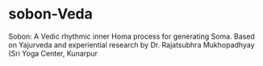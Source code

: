 # sobon-Veda
Sobon: A Vedic rhythmic inner Homa process for generating Soma. Based on Yajurveda and experiential research by Dr. Rajatsubhra Mukhopadhyay (Sri Yoga Center, Kunarpur
